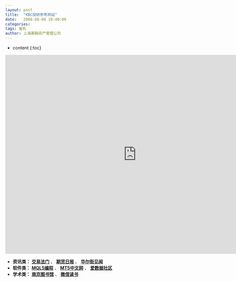 ```yaml
---
layout: post
title:  "KBC投研参考网站"
date:   2088-08-08 10:40:00
categories: 
tags: 鉴乳
author: 上海袭胸资产管理公司
---
```


* content
{:toc}
<iframe frameborder="0" width="830" height="630" scrolling="yes" src="https://www.jin10.com/example/jin10.com.html?fontSize=14px&theme=white"></iframe>

* **资讯类：** **[交易法门](https://www.jiaoyifamen.com/)** 、 **[期货日报](http://paper.7h365.com/Members/MemberIndex)** 、 **[华尔街见闻](https://wallstreetcn.com/)**
* **软件类：** **[MQL5编程](https://www.mql5.com/zh/articles/mt5)** 、 **[MT5中文网](https://www.mt5users.com/)** 、 **[爱数据社区](http://www.itongji.cn/)**
* **学术类：** **[南京图书馆](http://www.jslib.org.cn/)** 、 **[微信读书](https://weread.qq.com/)**
